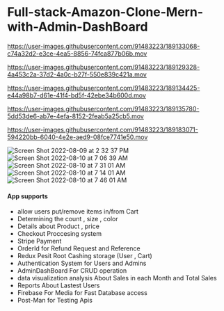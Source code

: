 # Full-stack-Amazon-Clone-Mern-with-Admin-DashBoard


https://user-images.githubusercontent.com/91483223/189133068-c74a32d2-e3ce-4ea5-8856-74fca877b06b.mov


https://user-images.githubusercontent.com/91483223/189129328-4a453c2a-37d2-4a0c-b27f-550e839c421a.mov



https://user-images.githubusercontent.com/91483223/189134425-e44a98b7-d61e-41f4-bd5f-42ebe34b600d.mov



https://user-images.githubusercontent.com/91483223/189135780-5dd53de6-ab7e-4efa-8152-2feab5a25cb5.mov




https://user-images.githubusercontent.com/91483223/189183071-594220bb-6040-4e2e-aed9-08fce7741e50.mov

![Screen Shot 2022-08-09 at 2 32 37 PM](https://user-images.githubusercontent.com/91483223/189183194-6cc28182-5a99-4e1d-9678-c3a0cb7823ef.png)
![Screen Shot 2022-08-10 at 7 06 39 AM](https://user-images.githubusercontent.com/91483223/189183228-43c90725-ad56-4160-8742-eb1fefde5384.png)
![Screen Shot 2022-08-10 at 7 31 01 AM](https://user-images.githubusercontent.com/91483223/189183279-dfc1bb00-1a0d-4994-bbcd-c9559f2457f0.png)
![Screen Shot 2022-08-10 at 7 14 01 AM](https://user-images.githubusercontent.com/91483223/189183705-11032ce7-3ead-4f78-8aca-ec3e4a26a81f.png)
![Screen Shot 2022-08-10 at 7 46 01 AM](https://user-images.githubusercontent.com/91483223/189185264-5ca67cc4-4ae8-422a-b854-7611e4850918.png)



#### App supports
* allow users put/remove items in/from Cart
* Determining the count , size , color
* Details about Product , price 
* Checkout Proccesing system 
* Stripe Payment
* OrderId for Refund Request and Reference
* Redux Pesit Root Cashing storage (User , Cart)
* Authentication System for Users and Admins 
* AdminDashBoard For CRUD operation
* data visualization analysis About Sales in each Month and Total Sales
* Reports About Lastest Users
* Firebase For Media for Fast Database access
* Post-Man for Testing Apis
